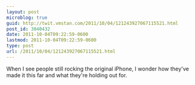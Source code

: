 ```yaml
---
layout: post
microblog: true
guid: http://twit.vmstan.com/2011/10/04/121243927067115521.html
post_id: 3040432
date: 2011-10-04T09:22:59-0600
lastmod: 2011-10-04T09:22:59-0600
type: post
url: /2011/10/04/121243927067115521.html
---
```

When I see people still rocking the original iPhone, I wonder how they've made it this far and what they're holding out for.

